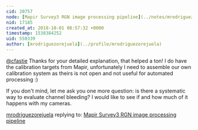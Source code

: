 ```yaml
---
cid: 20757
node: [Mapir Survey3 RGN image processing pipeline](../notes/mrodriguezorejuela/09-28-2018/mapir-survey3-rgn-image-processing-pipeline)
nid: 17185
created_at: 2018-10-01 08:57:32 +0000
timestamp: 1538384252
uid: 550339
author: [mrodriguezorejuela](../profile/mrodriguezorejuela)
---
```


[@cfastie](/profile/cfastie) Thanks for your detailed explanation, that helped a ton! I do have the calibration targets from Mapir, unfortunately I need to assemble our own calibration system as theirs is not open and not useful for automated processing :)

If you don't mind, let me ask you one more question: is there a systematic way to evaluate channel bleeding? I would like to see if and how much of it happens with my cameras. 



[mrodriguezorejuela](../profile/mrodriguezorejuela) replying to: [Mapir Survey3 RGN image processing pipeline](../notes/mrodriguezorejuela/09-28-2018/mapir-survey3-rgn-image-processing-pipeline)

